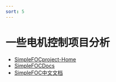 ```yaml
---
sort: 5
---
```

# 一些电机控制项目分析



- [SimpleFOCproject-Home](https://simplefoc.com/)
- [SimpleFOCDocs](https://docs.simplefoc.com/)
- [SimpleFOC中文文档](http://simplefoc.cn/)







